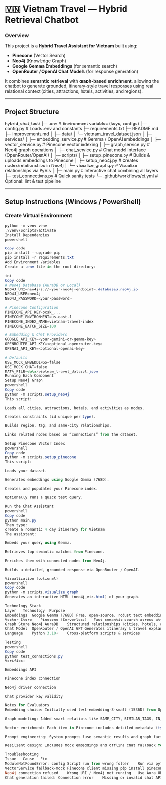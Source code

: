 # 🇻🇳 Vietnam Travel — Hybrid Retrieval Chatbot

### Overview

This project is a **Hybrid Travel Assistant for Vietnam** built using:
- **Pinecone** (Vector Search)
- **Neo4j** (Knowledge Graph)
- **Google Gemma Embeddings** (for semantic search)
- **OpenRouter / OpenAI Chat Models** (for response generation)

It combines **semantic retrieval** with **graph-based enrichment**, allowing the chatbot to generate grounded, itinerary-style travel responses using real relational context (cities, attractions, hotels, activities, and regions).

---

## Project Structure

hybrid_chat_test/
├─ .env # Environment variables (keys, configs)
├─ config.py # Loads .env and constants
├─ requirements.txt
├─ README.md
├─ improvements.md
│
├─ data/
│ └─ vietnam_travel_dataset.json
│
├─ services/
│ ├─ embedding_service.py # Gemma / OpenAI embeddings
│ ├─ vector_service.py # Pinecone vector indexing
│ ├─ graph_service.py # Neo4j graph operations
│ ├─ chat_service.py # Chat model interface (OpenRouter/OpenAI)
│
├─ scripts/
│ ├─ setup_pinecone.py # Builds & uploads embeddings to Pinecone
│ ├─ setup_neo4j.py # Creates nodes/relationships in Neo4j
│ └─ visualize_graph.py # Visualize relationships via PyVis
│
├─ main.py # Interactive chat combining all layers
├─ test_connections.py # Quick sanity tests
└─ .github/workflows/ci.yml # Optional: lint & test pipeline


---

## Setup Instructions (Windows / PowerShell)

### Create Virtual Environment

```powershell
python -m venv venv
.\venv\Scripts\activate
Install Dependencies
powershell

Copy code
pip install --upgrade pip
pip install -r requirements.txt
Add Environment Variables
Create a .env file in the root directory:

ini
Copy code
# Neo4j Database (AuraDB or Local)
NEO4J_URI=neo4j+s://<your-neo4j-endpoint>.databases.neo4j.io
NEO4J_USER=neo4j
NEO4J_PASSWORD=<your-password>

# Pinecone Configuration
PINECONE_API_KEY=pcsk_...
PINECONE_ENVIRONMENT=us-east-1
PINECONE_INDEX_NAME=vietnam-travel-index
PINECONE_BATCH_SIZE=100

# Embedding & Chat Providers
GOOGLE_API_KEY=<your-gemini-or-gemma-key>
OPENROUTER_API_KEY=<optional-openrouter-key>
OPENAI_API_KEY=<optional-openai-key>

# Defaults
USE_MOCK_EMBEDDINGS=false
USE_MOCK_CHAT=false
DATA_FILE=data/vietnam_travel_dataset.json
Running Each Component
Setup Neo4j Graph
powershell
Copy code
python -m scripts.setup_neo4j
This script:

Loads all cities, attractions, hotels, and activities as nodes.

Creates constraints (id unique per type).

Builds region, tag, and same-city relationships.

Links related nodes based on “connections” from the dataset.

Setup Pinecone Vector Index
powershell
Copy code
python -m scripts.setup_pinecone
This script:

Loads your dataset.

Generates embeddings using Google Gemma (768D).

Creates and populates your Pinecone index.

Optionally runs a quick test query.

Run the Chat Assistant
powershell
Copy code
python main.py
Then type:
create a romantic 4 day itinerary for Vietnam
The assistant:

Embeds your query using Gemma.

Retrieves top semantic matches from Pinecone.

Enriches them with connected nodes from Neo4j.

Builds a detailed, grounded response via OpenRouter / OpenAI.

Visualization (optional)
powershell
Copy code
python -m scripts.visualize_graph
Generates an interactive HTML (neo4j_viz.html) of your graph.

Technology Stack
Layer	Technology	Purpose
Embeddings	Google Gemma (768D)	Free, open-source, robust text embeddings
Vector Store	Pinecone (Serverless)	Fast semantic search across attractions
Graph Store	Neo4j AuraDB	Structured relationships (cities, hotels, activities)
Chat Model	OpenRouter / OpenAI GPT	Generates itinerary & travel explanations
Language	Python 3.10+	Cross-platform scripts & services

Testing
powershell
Copy code
python test_connections.py
Verifies:

Embeddings API

Pinecone index connection

Neo4j driver connection

Chat provider key validity

Notes for Evaluators
Embedding choice: Initially used text-embedding-3-small (1536D) from OpenAI. Later switched to Gemma Embeddings (768D) — open, robust, and free.

Graph modeling: Added smart relations like SAME_CITY, SIMILAR_TAGS, IN_REGION, and HAS_TAG.

Vector enrichment: Each item in Pinecone includes detailed metadata (type, city, tags, etc.).

Prompt engineering: System prompts fuse semantic results and graph facts for coherent, context-grounded answers.

Resilient design: Includes mock embeddings and offline chat fallback for demonstration without API costs.

Troubleshooting
Issue	Cause	Fix
ModuleNotFoundError: config	Script run from wrong folder	Run via python -m scripts.setup_pinecone
VectorService fallback-mock	Pinecone client missing	pip install pinecone-client==3.1.0
Neo4j connection refused	Wrong URI / Neo4j not running	Use Aura URI or start local instance
Chat generation failed: Connection error	Missing or invalid chat API key	Add valid OPENROUTER_API_KEY or OPENAI_API_KEY
